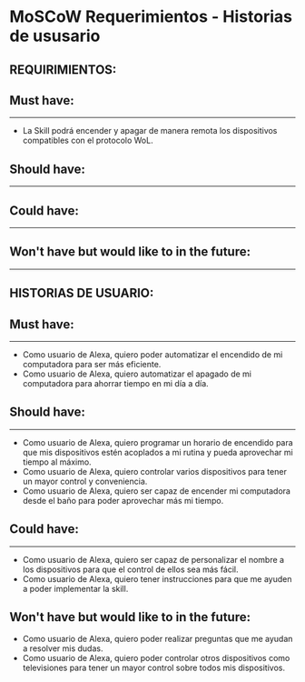# **MoSCoW Requerimientos - Historias de ususario** 

## **REQUIRIMIENTOS:**

## **Must have:**
---
* La Skill podrá encender y apagar de manera remota los dispositivos compatibles con el protocolo WoL.
## **Should have:**
---

## **Could have:**
---

## **Won't have but would like to in the future:**
---

## **HISTORIAS DE USUARIO:**

## **Must have:**
---
* Como usuario de Alexa, quiero poder automatizar el encendido de mi computadora para ser más eficiente.
* Como usuario de Alexa, quiero automatizar el apagado de mi computadora para ahorrar tiempo en mi día a día.

## **Should have:**
---
* Como usuario de Alexa, quiero programar un horario de encendido para que mis dispositivos estén acoplados a mi rutina y pueda aprovechar mi tiempo al máximo.
* Como usuario de Alexa, quiero controlar varios dispositivos para tener un mayor control y conveniencia.
* Como usuario de Alexa, quiero ser capaz de encender mi computadora desde el baño para poder aprovechar más mi tiempo.
## **Could have:**
---
* Como usuario de Alexa, quiero ser capaz de personalizar el nombre a los dispositivos para que el control de ellos sea más fácil.
* Como usuario de Alexa, quiero tener instrucciones para que me ayuden a poder implementar la skill.

## **Won't have but would like to in the future:**
* Como usuario de Alexa, quiero poder realizar preguntas que me ayudan a resolver mis dudas.
* Como usuario de Alexa, quiero poder controlar otros dispositivos como televisiones para tener un mayor control sobre todos mis dispositivos.